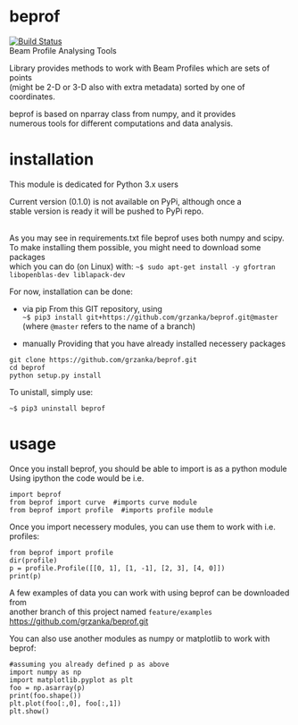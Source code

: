 # beprof 
[![Build Status](https://travis-ci.org/matkrak/beprof.svg?branch=travis)](https://travis-ci.org/matkrak/beprof)<br>
Beam Profile Analysing Tools

Library provides methods to work with Beam Profiles which are sets of points <br>
(might be 2-D or 3-D also with extra metadata) sorted by one of coordinates.

beprof is based on nparray class from numpy, and it provides <br>
numerous tools for different computations and data analysis.

# installation

This module is dedicated for Python 3.x users

Current version (0.1.0) is not available on PyPi, although once a <br>
stable version is ready it will be pushed to PyPi repo.<br><br>


As you may see in requirements.txt file beprof uses both numpy and scipy.<br>
To make installing them possible, you might need to download some packages<br>
which you can do (on Linux) with:
`~$ sudo apt-get install -y gfortran libopenblas-dev liblapack-dev`

For now, installation can be done: 
* via pip
From this GIT repository, using <br>
`~$ pip3 install git+https://github.com/grzanka/beprof.git@master` <br>
(where `@master` refers to the name of a branch)<br>

* manually
Providing that you have already installed necessery packages<br>
```
git clone https://github.com/grzanka/beprof.git
cd beprof
python setup.py install
```

To unistall, simply use:<br>

`~$ pip3 uninstall beprof`<br>


# usage

Once you install beprof, you should be able to import is as a python module<br>
Using ipython the code would be i.e.<br>
```
import beprof
from beprof import curve  #imports curve module
from beprof import profile  #imports profile module
```

Once you import necessery modules, you can use them to work with i.e. profiles:<br>

```
from beprof import profile
dir(profile)
p = profile.Profile([[0, 1], [1, -1], [2, 3], [4, 0]])
print(p)
```

A few examples of data you can work with using beprof can be downloaded from<br>
another branch of this project named `feature/examples`
https://github.com/grzanka/beprof.git
<br>

You can also use another modules as numpy or matplotlib to work with beprof:
```
#assuming you already defined p as above
import numpy as np
import matplotlib.pyplot as plt
foo = np.asarray(p)
print(foo.shape())
plt.plot(foo[:,0], foo[:,1])
plt.show()
```

